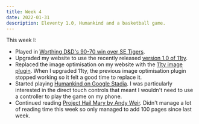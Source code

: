 ```yaml
---
title: Week 4
date: 2022-01-31
description: Eleventy 1.0, Humankind and a basketball game.
---
```


This week I:

- Played in [Worthing D&D's 90-70 win over SE Tigers](https://www.basketballsussex.co.uk/match/31514877.html).
- Upgraded my website to use the recently released [version 1.0 of 11ty](https://www.11ty.dev/blog/eleventy-one-point-oh/).
- Replaced the image optimisation on my website with the [11ty image plugin](https://www.11ty.dev/docs/plugins/image/). When I upgraded 11ty, the previous image optimisation plugin stopped working so it felt a good time to replace it.
- Started playing [Humankind on Google Stadia](https://stadia.google.com/store/details/3f40802097224fa1aaa0dcc4555828b7rcp1/sku/569fd572ad0a4bb6b3f1a08237fc69c0p). I was particularly interested in the direct touch controls that meant I wouldn't need to use a controller to play the game on my phone.
- Continued reading [Project Hail Mary by Andy Weir](https://www.andyweirauthor.com/books/project-hail-mary-hc). Didn't manage a lot of reading time this week so only managed to add 100 pages since last week.
